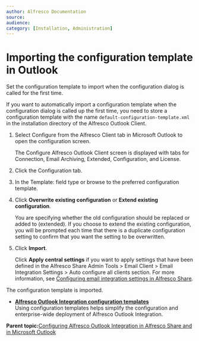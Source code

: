 ```yaml
---
author: Alfresco Documentation
source: 
audience: 
category: [Installation, Administration]
---
```


# Importing the configuration template in Outlook

Set the configuration template to import when the configuration dialog is called for the first time.

If you want to automatically import a configuration template when the configuration dialog is called up the first time, you need to store a configuration template with the name `default-configuration-template.xml` in the installation directory of the Alfresco Outlook Client.

1.  Select Configure from the Alfresco Client tab in Microsoft Outlook to open the configuration screen.

    The Configure Alfresco Outlook Client screen is displayed with tabs for Connection, Email Archiving, Extended, Configuration, and License.

2.  Click the Configuration tab.

3.  In the Template: field type or browse to the preferred configuration template.

4.  Click **Overwrite existing configuration** or **Extend existing configuration**.

    You are specifying whether the old configuration should be replaced or added to \(extended\). If you choose to extend the existing configuration, you will be prompted each time that there is a duplicate configuration setting to confirm that you want the setting to be overwritten.

5.  Click **Import**.

    Click **Apply central settings** if you want to apply settings that have been defined in the Alfresco Share Admin Tools \> Email Client \> Email Integration Settings \> Auto configure all clients section. For more information, see [Configuring email integration settings in Alfresco Share](Outlook-admin-integration.md).


The configuration template is imported.

-   **[Alfresco Outlook Integration configuration templates](../references/Outlook-config-templates.md)**  
Using configuration templates helps simplify the configuration and enterprise-wide deployment of Alfresco Outlook Integration.

**Parent topic:**[Configuring Alfresco Outlook Integration in Alfresco Share and in Microsoft Outlook](../concepts/Outlook-config-intro.md)

